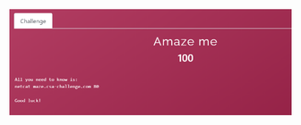 
<img src="https://github.com/g3rzi/ChallengesWriteUps/blob/master/CheckPoint%20CSA%202020/Logic/Amaze%20me/challenge.PNG" width="700">
